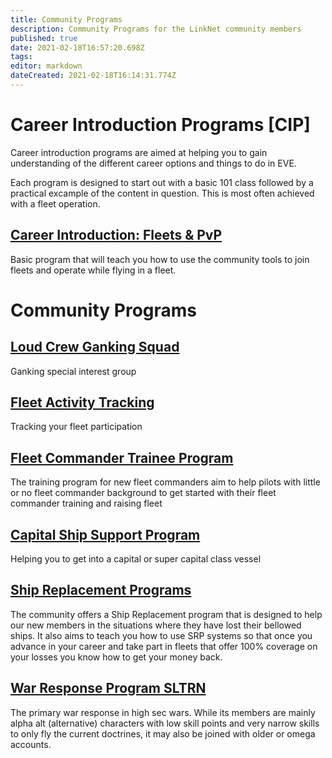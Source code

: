 ```yaml
---
title: Community Programs
description: Community Programs for the LinkNet community members
published: true
date: 2021-02-18T16:57:20.698Z
tags: 
editor: markdown
dateCreated: 2021-02-18T16:14:31.774Z
---
```


# Career Introduction Programs [CIP]
Career introduction programs are aimed at helping you to gain understanding of the different career options and things to do in EVE.

Each program is designed to start out with a basic 101 class followed by a practical excample of the content in question. This is most often achieved with a fleet operation.

## [Career Introduction: Fleets & PvP](/community-programs/mqp)
Basic program that will teach you how to use the community tools to join fleets and operate while flying in a fleet.

# Community Programs

## [Loud Crew Ganking Squad](/community-programs/loucr)
Ganking special interest group

## [Fleet Activity Tracking](/community-programs/fleet-activity-tracking)
Tracking your fleet participation

## [Fleet Commander Trainee Program](/community-programs/fleet-commander-trainee-program)
The training program for new fleet commanders aim to help pilots with little or no fleet commander background to get started with their fleet commander training and raising fleet

## [Capital Ship Support Program](/community-programs/capital-ship-support-program)
Helping you to get into a capital or super capital class vessel

## [Ship Replacement Programs](/community-programs/ship-replacement-program)
The community offers a Ship Replacement program that is designed to help our new members in the situations where they have lost their bellowed ships. It also aims to teach you how to use SRP systems so that once you advance in your career and take part in fleets that offer 100% coverage on your losses you know how to get your money back.

## [War Response Program SLTRN](/community-programs/war-response-program)
The primary war response in high sec wars. While its members are mainly alpha alt (alternative) characters with low skill points and very narrow skills to only fly the current doctrines, it may also be joined with older or omega accounts.